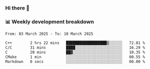 ### Hi there 👋

### 📊 Weekly development breakdown
<!--START_SECTION:waka-->

```txt
From: 03 March 2025 - To: 10 March 2025

C++        2 hrs 22 mins   ██████████████████▒░░░░░░   72.81 %
C/C        31 mins         ████░░░░░░░░░░░░░░░░░░░░░   16.29 %
C          20 mins         ██▓░░░░░░░░░░░░░░░░░░░░░░   10.35 %
CMake      1 min           ░░░░░░░░░░░░░░░░░░░░░░░░░   00.55 %
Markdown   0 secs          ░░░░░░░░░░░░░░░░░░░░░░░░░   00.00 %
```

<!--END_SECTION:waka-->
